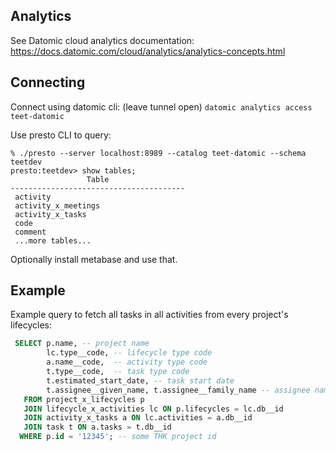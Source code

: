 ## Analytics

See Datomic cloud analytics documentation: https://docs.datomic.com/cloud/analytics/analytics-concepts.html

## Connecting

Connect using datomic cli: (leave tunnel open)
```datomic analytics access teet-datomic```

Use presto CLI to query:
```
% ./presto --server localhost:8989 --catalog teet-datomic --schema teetdev
presto:teetdev> show tables;
                 Table
---------------------------------------
 activity
 activity_x_meetings
 activity_x_tasks
 code
 comment
 ...more tables...
```

Optionally install metabase and use that.

## Example

Example query to fetch all tasks in all activities from every project's lifecycles:

```SQL
 SELECT p.name, -- project name
        lc.type__code, -- lifecycle type code
        a.name__code,  -- activity type code
        t.type__code,  -- task type code
        t.estimated_start_date, -- task start date
        t.assignee__given_name, t.assignee__family_name -- assignee name
   FROM project_x_lifecycles p
   JOIN lifecycle_x_activities lc ON p.lifecycles = lc.db__id
   JOIN activity_x_tasks a ON lc.activities = a.db__id
   JOIN task t ON a.tasks = t.db__id
  WHERE p.id = '12345'; -- some THK project id
